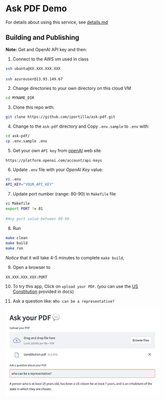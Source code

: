 # Ask PDF Demo

For details about using this service, see [details.md](details.md)



## Building and Publishing

**Note:** Get and OpenAI API key and  then:

1. Connect to the AWS vm used in class
```bash
ssh ubuntu@XX.XXX.XXX.XXX

ssh azureuser@13.93.149.67
```

2. Change directories to your own directory on this cloud VM

```bash
cd MYNAME_DIR
```

3. Clone this repo with:

```bash
git clone https://github.com/iportilla/ask-pdf.git
```

4. Change to the `ask-pdf` directory and Copy `.env.sample` to `.env` with:

```bash
cd ask-pdf/
cp .env.sample .env
```

5. Get your own `API key` from [openAI](https://platform.openai.com/account/api-keys) web site

`
https://platform.openai.com/account/api-keys
`

6. Update `.env` file with your *OpenAI Key* value:

```bash
vi .env
API_KEY="YOUR_API_KEY"
```
7. Update port number (range: 80-90) in `Makefile` file

```bash
vi Makefile
export PORT ?= 81 

#Any port value between 80-90
```


8. Run

```bash
make clean
make build
make run
```

*Notice* that it will take 4-5 minutes to complete `make build`, 


9. Open a browser to

`XX.XXX.XXX.XXX:PORT`

10. To try this app, Click on `upload your PDF`.  (you can use the [US Constitution](docs/constitution.pdf) provided in docs)

11. Ask a question like: `Who can be a representative?`

![See example](docs/ask-pdf.png?raw=true "Title")
